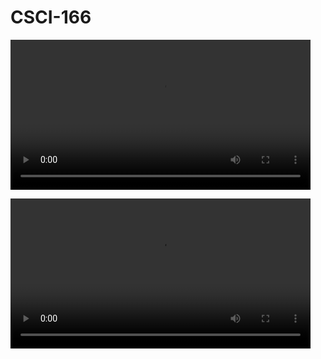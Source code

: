 # CSCI-166
<video src="videos/early_behavior.mp4" controls width="480"></video>

<video src="videos/spaceinvaders-episode-0.mp4" controls width="480"></video>

